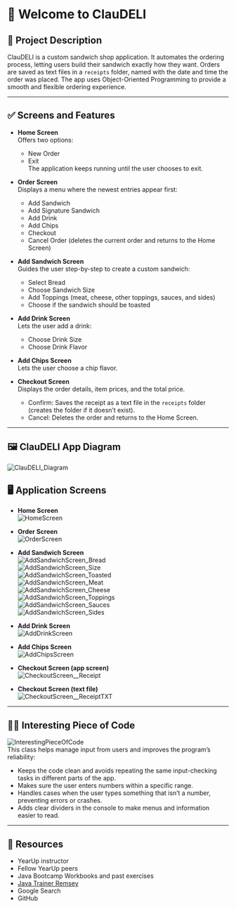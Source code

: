 # 🥪 Welcome to ClauDELI

## 📖 Project Description
ClauDELI is a custom sandwich shop application. It automates the ordering process, letting users build their sandwich exactly how they want. Orders are saved as text files in a `receipts` folder, named with the date and time the order was placed. The app uses Object-Oriented Programming to provide a smooth and flexible ordering experience.

---

## ✅ Screens and Features

- **Home Screen**  
  Offers two options:  
  - New Order  
  - Exit  
  The application keeps running until the user chooses to exit.

- **Order Screen**  
  Displays a menu where the newest entries appear first:  
  - Add Sandwich  
  - Add Signature Sandwich  
  - Add Drink  
  - Add Chips  
  - Checkout  
  - Cancel Order (deletes the current order and returns to the Home Screen)

- **Add Sandwich Screen**  
  Guides the user step-by-step to create a custom sandwich:  
  - Select Bread  
  - Choose Sandwich Size  
  - Add Toppings (meat, cheese, other toppings, sauces, and sides)  
  - Choose if the sandwich should be toasted

- **Add Drink Screen**  
  Lets the user add a drink:  
  - Choose Drink Size  
  - Choose Drink Flavor

- **Add Chips Screen**  
  Lets the user choose a chip flavor.

- **Checkout Screen**  
  Displays the order details, item prices, and the total price.  
  - Confirm: Saves the receipt as a text file in the `receipts` folder (creates the folder if it doesn’t exist).  
  - Cancel: Deletes the order and returns to the Home Screen.

---
## 🖼️ ClauDELI App Diagram
![ClauDELI_Diagram](https://github.com/user-attachments/assets/2c817c41-c021-4ce7-a9c4-9b572bb796b7)

## 🖥️ Application Screens
- **Home Screen**  
  ![HomeScreen](https://github.com/user-attachments/assets/050eee4d-1d54-4cef-baa3-886cf993ee1c)

- **Order Screen**  
  ![OrderScreen](https://github.com/user-attachments/assets/fa9436c4-2ce3-4c7f-b3b9-671340864b56)

- **Add Sandwich Screen**  
  ![AddSandwichScreen_Bread](https://github.com/user-attachments/assets/b639aaae-5b00-4409-bd2a-79e8121c0e7e)  
  ![AddSandwichScreen_Size](https://github.com/user-attachments/assets/a33fd46e-9908-4d48-a41b-e92ca1df08d3)  
  ![AddSandwichScreen_Toasted](https://github.com/user-attachments/assets/68b35b90-17ea-48fd-91e8-f364b5aac114)  
  ![AddSandwichScreen_Meat](https://github.com/user-attachments/assets/5d8fd798-1bfb-4e73-af31-02fdafe4824c)  
  ![AddSandwichScreen_Cheese](https://github.com/user-attachments/assets/fd3ea28c-c89f-4a80-a84b-d565d037f9bc)  
  ![AddSandwichScreen_Toppings](https://github.com/user-attachments/assets/ec4d495e-1ad0-4195-8d70-3bd67e5db17e)  
  ![AddSandwichScreen_Sauces](https://github.com/user-attachments/assets/83d9f98a-6a5b-4317-8321-967a03943825)  
  ![AddSandwichScreen_Sides](https://github.com/user-attachments/assets/cbc8e860-2d7f-4756-826a-ad93636b73e6)  

- **Add Drink Screen**  
  ![AddDrinkScreen](https://github.com/user-attachments/assets/3c6b40cf-b300-4840-9d45-24c71b8df540)

- **Add Chips Screen**  
  ![AddChipsScreen](https://github.com/user-attachments/assets/4ade3a50-f2c5-4acc-bed6-682c6f2aab0d)

- **Checkout Screen (app screen)**  
  ![CheckoutScreen__Receipt](https://github.com/user-attachments/assets/e3019f7e-b650-498f-81ed-bff2d6590aec)
- **Checkout Screen (text file)**  
  ![CheckoutScreen__ReceiptTXT](https://github.com/user-attachments/assets/1fb3d153-d8aa-4bbe-bad8-498593802484)

---

## 👩‍💻 Interesting Piece of Code
![InterestingPieceOfCode](https://github.com/user-attachments/assets/823bc5bb-c2ca-410b-8b0b-a45a6443331f)  
This class helps manage input from users and improves the program’s reliability:
- Keeps the code clean and avoids repeating the same input-checking tasks in different parts of the app.  
- Makes sure the user enters numbers within a specific range.  
- Handles cases when the user types something that isn’t a number, preventing errors or crashes.  
- Adds clear dividers in the console to make menus and information easier to read.

---

## 🌱 Resources
- YearUp instructor  
- Fellow YearUp peers  
- Java Bootcamp Workbooks and past exercises  
- [Java Trainer Remsey](https://chatgpt.com/g/g-6800332fde008191822e81c0f54c8321-java-trainer-remsey)  
- Google Search  
- GitHub  
